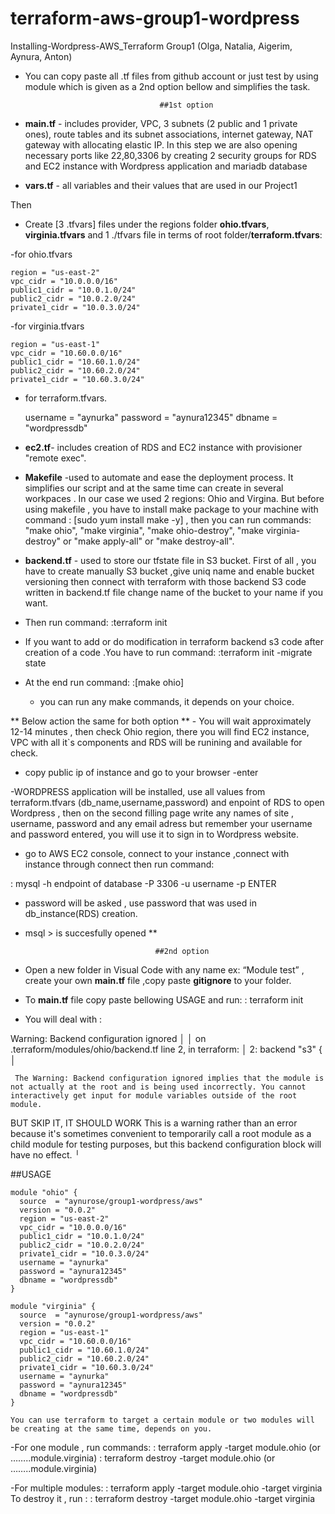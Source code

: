 # terraform-aws-group1-wordpress
Installing-Wordpress-AWS_Terraform 
Group1 (Olga, Natalia, Aigerim, Aynura, Anton)                        


- You can copy paste all .tf files from github account or just test by using module which is given as a 2nd option bellow and simplifies the task. 
                                    
                                    ##1st option

- **main.tf** - includes provider, VPC, 3 subnets (2 public and 1 private ones), route tables and its subnet associations, internet gateway, NAT gateway with allocating elastic IP. In this step we are also opening necessary ports like 22,80,3306 by creating 2 security groups for RDS and EC2 instance  with Wordpress application and mariadb database

- **vars.tf** - all variables and their values that are used in our Project1 

Then 

- Create [3 .tfvars] files under the regions folder **ohio.tfvars**, **virginia.tfvars** and 1 ./tfvars file in terms of root folder/**terraform.tfvars**:

-for ohio.tfvars

    region = "us-east-2"
    vpc_cidr = "10.0.0.0/16"
    public1_cidr = "10.0.1.0/24"
    public2_cidr = "10.0.2.0/24"
    private1_cidr = "10.0.3.0/24"

-for virginia.tfvars

    region = "us-east-1"
    vpc_cidr = "10.60.0.0/16"
    public1_cidr = "10.60.1.0/24"
    public2_cidr = "10.60.2.0/24"
    private1_cidr = "10.60.3.0/24"

- for terraform.tfvars.

    username = "aynurka"
    password = "aynura12345"
    dbname = "wordpressdb"


- **ec2.tf**-  includes creation of RDS and EC2 instance with provisioner "remote exec". 

- **Makefile** -used to automate and ease the deployment process. It simplifies our script and at the same time can create in several workpaces . In our case we used 2 regions: Ohio and Virgina. But before using makefile , you have to install make package to your machine with command : [sudo yum install make -y] , then you can run commands: "make ohio", "make virginia", "make ohio-destroy", "make virginia-destroy" or "make apply-all" or "make destroy-all".

- **backend.tf** - used to store our tfstate file in S3 bucket. First of all , you have to create manually S3 bucket ,give uniq name and enable bucket versioning  then connect with terraform with those backend S3 code written in backend.tf file change name of the bucket to your name if you want. 

- Then run command:
:terraform init  
- If you want to add or do modification in terraform backend s3 code after creation of a code .You have to run command:
:terraform init -migrate state

- At the end run command:
:[make ohio] 
   - you can run any make commands, it depends on your choice. 

** Below action the same for both option 
** - You will wait approximately 12-14 minutes , then check Ohio region, there you will find EC2 instance, VPC with all it`s components and RDS will be runining and available for check.

- copy public ip of instance and go to your browser -enter 

-WORDPRESS application will be installed, use all values from terraform.tfvars (db_name,username,password) and     enpoint of RDS to open Wordpress , then on the second filling page write any names of site , username, password and any email adress but remember your username and password entered, you will use it to sign in to Wordpress website. 

- go to AWS EC2 console, connect to your instance ,connect with instance through connect then run command:

: mysql -h endpoint of database -P 3306 -u username -p     ENTER
- password will be asked , use password that was used in db_instance(RDS) creation.
- msql > is succesfully opened 
**




                                   ##2nd option

- Open a new folder in Visual Code with any name ex: “Module test” , create your own **main.tf** file ,copy paste **gitignore** to your folder. 
- To **main.tf** file copy paste bellowing USAGE and run:
 : terraform init
-	You will deal with :
 
Warning: Backend configuration ignored
│ 
│   on .terraform/modules/ohio/backend.tf line 2, in terraform:
│    2:   backend "s3" {
│

     The Warning: Backend configuration ignored implies that the module is not actually at the root and is being used incorrectly. You cannot interactively get input for module variables outside of the root module.  

BUT SKIP IT, IT SHOULD WORK 
    This is a warning rather than an error because it's sometimes convenient to temporarily call a root module as a child module for testing purposes, but this backend configuration block will have no effect.
╵



##USAGE 

```hcl
module "ohio" {
  source  = "aynurose/group1-wordpress/aws"
  version = "0.0.2"
  region = "us-east-2"
  vpc_cidr = "10.0.0.0/16"
  public1_cidr = "10.0.1.0/24"
  public2_cidr = "10.0.2.0/24"
  private1_cidr = "10.0.3.0/24"
  username = "aynurka"
  password = "aynura12345"
  dbname = "wordpressdb"
}

module "virginia" {
  source  = "aynurose/group1-wordpress/aws"
  version = "0.0.2"
  region = "us-east-1"
  vpc_cidr = "10.60.0.0/16"
  public1_cidr = "10.60.1.0/24"
  public2_cidr = "10.60.2.0/24"
  private1_cidr = "10.60.3.0/24"
  username = "aynurka"
  password = "aynura12345"
  dbname = "wordpressdb"
}
```



    You can use terraform to target a certain module or two modules will be creating at the same time, depends on you.

-For one module , run commands:
: terraform apply -target module.ohio        (or ……..module.virginia)
: terraform destroy -target module.ohio    (or ……..module.virginia)


-For multiple modules:
: terraform apply -target module.ohio -target virginia 
To destroy it , run :
 : terraform destroy -target module.ohio -target virginia 






  












